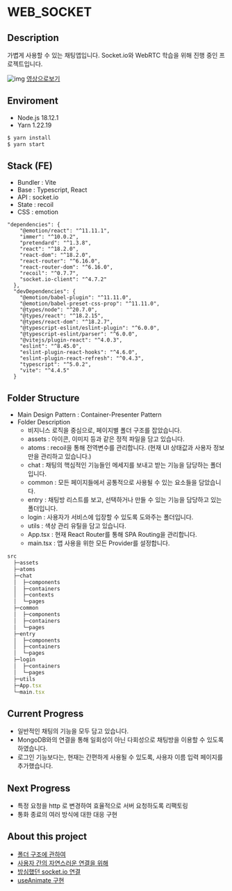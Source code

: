 # WEB_SOCKET

## Description

가볍게 사용할 수 있는 채팅앱입니다. Socket.io와 WebRTC 학습을 위해 진행 중인 프로젝트입니다.

![img](https://i.ibb.co/6ymYVfK/socket-practice.png)
[영상으로보기](https://youtu.be/mgTl0C5mP2c)

## Enviroment

- Node.js 18.12.1
- Yarn 1.22.19

```jsx
$ yarn install
$ yarn start
```

## Stack (FE)

- Bundler : Vite
- Base : Typescript, React
- API : socket.io
- State : recoil
- CSS : emotion

```
"dependencies": {
    "@emotion/react": "^11.11.1",
    "immer": "^10.0.2",
    "pretendard": "^1.3.8",
    "react": "^18.2.0",
    "react-dom": "^18.2.0",
    "react-router": "^6.16.0",
    "react-router-dom": "^6.16.0",
    "recoil": "^0.7.7",
    "socket.io-client": "^4.7.2"
  },
  "devDependencies": {
    "@emotion/babel-plugin": "^11.11.0",
    "@emotion/babel-preset-css-prop": "^11.11.0",
    "@types/node": "^20.7.0",
    "@types/react": "^18.2.15",
    "@types/react-dom": "^18.2.7",
    "@typescript-eslint/eslint-plugin": "^6.0.0",
    "@typescript-eslint/parser": "^6.0.0",
    "@vitejs/plugin-react": "^4.0.3",
    "eslint": "^8.45.0",
    "eslint-plugin-react-hooks": "^4.6.0",
    "eslint-plugin-react-refresh": "^0.4.3",
    "typescript": "^5.0.2",
    "vite": "^4.4.5"
  }
```

## Folder Structure

- Main Design Pattern : Container-Presenter Pattern
- Folder Description
  - 비지니스 로직을 중심으로, 페이지별 폴더 구조를 잡았습니다.
  - assets : 아이콘, 이미지 등과 같은 정적 파일을 담고 있습니다.
  - atoms : recoil을 통해 전역변수를 관리합니다. (현재 UI 상태값과 사용자 정보만을 관리하고 있습니다.)
  - chat : 채팅의 핵심적인 기능들인 메세지를 보내고 받는 기능을 담당하는 폴더입니다.
  - common : 모든 페이지들에서 공통적으로 사용될 수 있는 요소들을 담았습니다.
  - entry : 채팅방 리스트를 보고, 선택하거나 만들 수 있는 기능을 담당하고 있는 폴더입니다.
  - login : 사용자가 서비스에 입장할 수 있도록 도와주는 폴더입니다.
  - utils : 색상 관리 유틸을 담고 있습니다.
  - App.tsx : 현재 React Router를 통해 SPA Routing을 관리합니다.
  - main.tsx : 앱 사용을 위한 모든 Provider를 설정합니다.

```jsx
src
  ├─assets
  ├─atoms
  ├─chat
  │  ├─components
  │  ├─containers
  │  ├─contexts
  │  └─pages
  ├─common
  │  ├─components
  │  ├─containers
  │  └─pages
  ├─entry
  │  ├─components
  │  ├─containers
  │  └─pages
  ├─login
  │  ├─containers
  │  └─pages
  ├─utils
  ├─App.tsx
  └─main.tsx
```

## Current Progress

- 일반적인 채팅의 기능을 모두 담고 있습니다.
- MongoDB와의 연결을 통해 일회성이 아닌 다회성으로 채팅방을 이용할 수 있도록 하였습니다.
- 로그인 기능보다는, 현재는 간편하게 사용될 수 있도록, 사용자 이름 입력 페이지를 추가했습니다.

## Next Progress

- 특정 요청을 http 로 변경하여 효율적으로 서버 요청하도록 리팩토링
- 통화 종료의 여러 방식에 대한 대응 구현

## About this project

- [폴더 구조에 관하여](https://industrious-backbone-3d5.notion.site/bdf3b2f412cc4cb59f3e86f56898f738?pvs=4)
- [사용자 간의 자연스러운 연결을 위해](https://industrious-backbone-3d5.notion.site/7e1201408d9e47b683b5180e1ab3c096?pvs=4)
- [방심했던 socket.io 연결](https://industrious-backbone-3d5.notion.site/socket-io-05d6d662b9424aae8d14fb9074825d1d?pvs=4)
- [useAnimate 구현](https://industrious-backbone-3d5.notion.site/useAnimate-f1325ec0a53d41a1bda64121e3f1e5b3?pvs=4)
